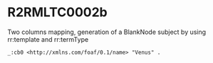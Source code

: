 
# R2RMLTC0002b
Two columns mapping, generation of a BlankNode subject by using rr:template and rr:termType

```diff
_:cb0 <http://xmlns.com/foaf/0.1/name> "Venus" .
```
